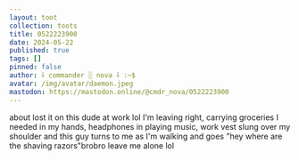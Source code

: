 ```yaml
---
layout: toot
collection: toots
title: 0522223900
date: 2024-05-22
published: true
tags: []
pinned: false
author: ⸸ commander ░ nova ⸸ :~$
avatar: /img/avatar/daemon.jpeg
mastodon: https://mastodon.online/@cmdr_nova/0522223900
---
```


about lost it on this dude at work lol I'm leaving right, carrying groceries I needed in my hands, headphones in playing music, work vest slung over my shoulder and this guy turns to me as I'm walking and goes "hey where are the shaving razors"brobro leave me alone lol
